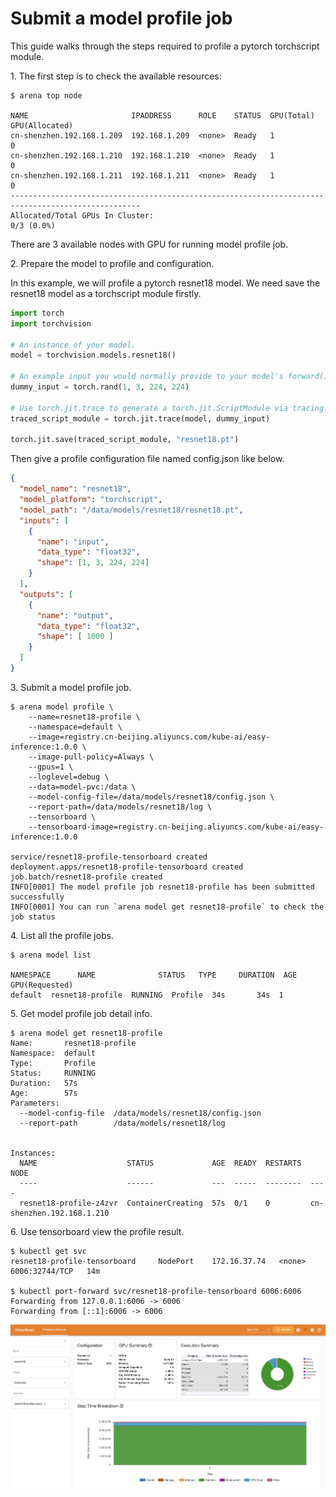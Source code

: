 # Submit a model profile job

This guide walks through the steps required to profile a pytorch torchscript module.

1\. The first step is to check the available resources:

```shell
$ arena top node

NAME                       IPADDRESS      ROLE    STATUS  GPU(Total)  GPU(Allocated)
cn-shenzhen.192.168.1.209  192.168.1.209  <none>  Ready   1           0
cn-shenzhen.192.168.1.210  192.168.1.210  <none>  Ready   1           0
cn-shenzhen.192.168.1.211  192.168.1.211  <none>  Ready   1           0
---------------------------------------------------------------------------------------------------
Allocated/Total GPUs In Cluster:
0/3 (0.0%)
```

There are 3 available nodes with GPU for running model profile job.

2\. Prepare the model to profile and configuration.

In this example, we will profile a pytorch resnet18 model. We need save the resnet18 model as a torchscript module firstly.

```python
import torch
import torchvision

# An instance of your model.
model = torchvision.models.resnet18()

# An example input you would normally provide to your model's forward() method.
dummy_input = torch.rand(1, 3, 224, 224)

# Use torch.jit.trace to generate a torch.jit.ScriptModule via tracing.
traced_script_module = torch.jit.trace(model, dummy_input)

torch.jit.save(traced_script_module, "resnet18.pt")
```

Then give a profile configuration file named config.json like below.

```json
{
  "model_name": "resnet18",
  "model_platform": "torchscript",
  "model_path": "/data/models/resnet18/resnet18.pt",
  "inputs": [
    {
      "name": "input",
      "data_type": "float32",
      "shape": [1, 3, 224, 224]
    }
  ],
  "outputs": [
    {
      "name": "output",
      "data_type": "float32",
      "shape": [ 1000 ]
    }
  ]
}
```

3\. Submit a model profile job.

```shell
$ arena model profile \
    --name=resnet18-profile \
    --namespace=default \
    --image=registry.cn-beijing.aliyuncs.com/kube-ai/easy-inference:1.0.0 \
    --image-pull-policy=Always \
    --gpus=1 \
    --loglevel=debug \
    --data=model-pvc:/data \
    --model-config-file=/data/models/resnet18/config.json \
    --report-path=/data/models/resnet18/log \
    --tensorboard \
    --tensorboard-image=registry.cn-beijing.aliyuncs.com/kube-ai/easy-inference:1.0.0
    
service/resnet18-profile-tensorboard created
deployment.apps/resnet18-profile-tensorboard created
job.batch/resnet18-profile created
INFO[0001] The model profile job resnet18-profile has been submitted successfully
INFO[0001] You can run `arena model get resnet18-profile` to check the job status
```

4\. List all the profile jobs.

```shell
$ arena model list

NAMESPACE      NAME              STATUS   TYPE     DURATION  AGE  GPU(Requested)
default  resnet18-profile  RUNNING  Profile  34s       34s  1
```

5\. Get model profile job detail info.

```shell
$ arena model get resnet18-profile
Name:       resnet18-profile
Namespace:  default
Type:       Profile
Status:     RUNNING
Duration:   57s
Age:        57s
Parameters:
  --model-config-file  /data/models/resnet18/config.json
  --report-path        /data/models/resnet18/log


Instances:
  NAME                    STATUS             AGE  READY  RESTARTS  NODE
  ----                    ------             ---  -----  --------  ----
  resnet18-profile-z4zvr  ContainerCreating  57s  0/1    0         cn-shenzhen.192.168.1.210
```

6\. Use tensorboard view the profile result.

```shell
$ kubectl get svc
resnet18-profile-tensorboard     NodePort    172.16.37.74   <none>        6006:32744/TCP   14m

$ kubectl port-forward svc/resnet18-profile-tensorboard 6006:6006
Forwarding from 127.0.0.1:6006 -> 6006
Forwarding from [::1]:6006 -> 6006
```



![tensorboard](./1-torchscript-profile-result.jpg)